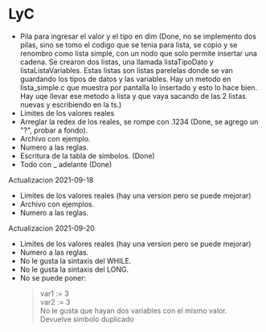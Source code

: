 # LyC

* Pila para ingresar el valor y el tipo en dim (Done, no se implemento dos pilas, sino se tomo el codigo que se tenia para lista, se copio y se renombro como lista simple, con un nodo que solo permite insertar una cadena. Se crearon dos listas, una llamada  listaTipoDato y listaListaVariables. Estas listas son listas parelelas donde se van guardando los tipos de datos y las variables. Hay un metodo en lista_simple.c que muestra por pantalla lo insertado y esto lo hace bien. Hay uqe llevar ese metodo a lista y que vaya sacando de las 2 listas nuevas y escribiendo en la ts.)
* Limites de los valores reales 
* Arreglar la redex de los reales, se rompe con .1234 (Done, se agrego un "?", probar a fondo).
* Archivo con ejemplo.
* Numero a las reglas.
* Escritura de la tabla de simbolos. (Done)
* Todo con _ adelante (Done)

Actualizacion 2021-09-18

* Limites de los valores reales (hay una version pero se puede mejorar)
* Archivo con ejemplos.
* Numero a las reglas.

Actualizacion 2021-09-20
* Limites de los valores reales (hay una version pero se puede mejorar)
* Numero a las reglas.
* No le gusta la sintaxis del WHILE.
* No le gusta la sintaxis del LONG.
* No se puede poner:
  > var1 := 3  
  > var2 := 3  
  > No le gusta que hayan dos variables con el mismo valor.  
  > Devuelve simbolo duplicado
